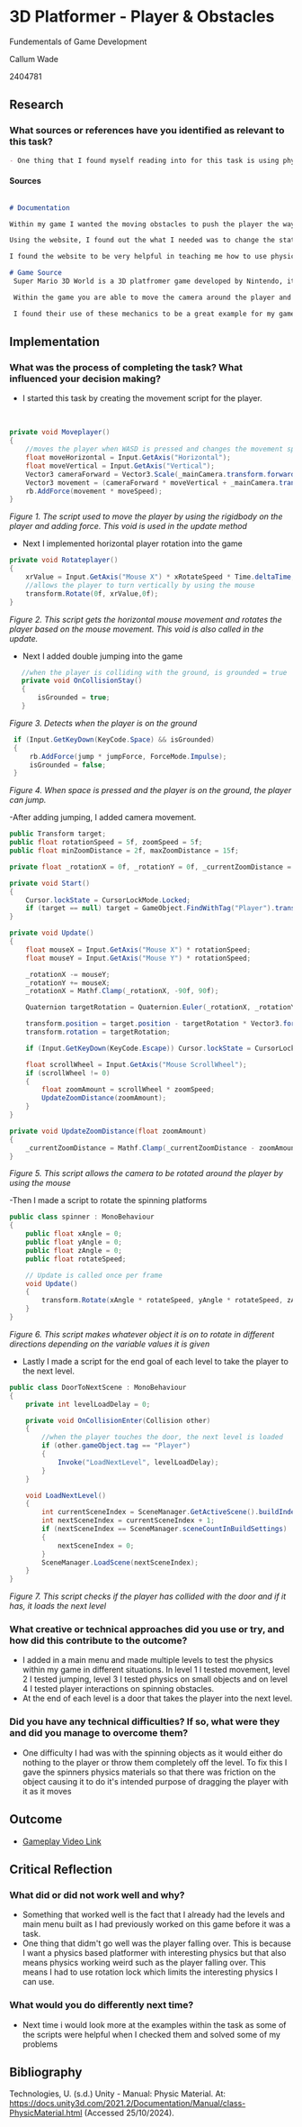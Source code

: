 # 3D Platformer - Player & Obstacles

Fundementals of Game Development

Callum Wade 

2404781

## Research

### What sources or references have you identified as relevant to this task?
```markdown
- One thing that I found myself reading into for this task is using physics materials to add friction to obstacles. 
```

#### Sources
```Markdown

# Documentation

Within my game I wanted the moving obstacles to push the player the way that they rotated, which led me to physics materials. Since I have never used physics materials, I used the unity documentation to research it. (Technologies, s.d.)

Using the website, I found out the what I needed was to change the static friction on the cyclinder to be minimum which caused the object to drag the player with it as I wanted it to do.

I found the website to be very helpful in teaching me how to use physics materials because it tells you every little thing about them from how to create a physics material to what each drop down menu item does. 

# Game Source
 Super Mario 3D World is a 3D platfromer game developed by Nintendo, it uses very similar mechanics to the 3D platformer I am making. (Super Mario 3D World, 2013).

 Within the game you are able to move the camera around the player and it is also a 3D platformer where the player can interact with obstacles and jump. 

 I found their use of these mechanics to be a great example for my game and future 3D platformer games.

```

## Implementation

### What was the process of completing the task? What influenced your decision making?

- I started this task by creating the movement script for the player.

<br>

```csharp
private void Moveplayer()
{
    //moves the player when WASD is pressed and changes the movement speed based the the value of the variable moveSpeed
    float moveHorizontal = Input.GetAxis("Horizontal");
    float moveVertical = Input.GetAxis("Vertical");
    Vector3 cameraForward = Vector3.Scale(_mainCamera.transform.forward, new Vector3(1, 0, 1)).normalized;
    Vector3 movement = (cameraForward * moveVertical + _mainCamera.transform.right * -moveHorizontal).normalized;        
    rb.AddForce(movement * moveSpeed);
}
```
*Figure 1. The script used to move the player by using the rigidbody on the player and adding force. This void is used in the update method*

- Next I implemented horizontal player rotation into the game

```csharp
private void Rotateplayer()
{
    xrValue = Input.GetAxis("Mouse X") * xRotateSpeed * Time.deltaTime;
    //allows the player to turn vertically by using the mouse
    transform.Rotate(0f, xrValue,0f);
}
```
*Figure 2. This script gets the horizontal mouse movement and rotates the player based on the mouse movement. This void is also called in the update.*

- Next I added double jumping into the game

```csharp
   //when the player is colliding with the ground, is grounded = true
   private void OnCollisionStay()
   {
       isGrounded = true;
   }
```
*Figure 3. Detects when the player is on the ground*

```csharp
 if (Input.GetKeyDown(KeyCode.Space) && isGrounded)
 {
     rb.AddForce(jump * jumpForce, ForceMode.Impulse);
     isGrounded = false;
 }
```
*Figure 4. When space is pressed and the player is on the ground, the player can jump.*

-After adding jumping, I added camera movement.
```csharp
public Transform target;
public float rotationSpeed = 5f, zoomSpeed = 5f;
public float minZoomDistance = 2f, maxZoomDistance = 15f;

private float _rotationX = 0f, _rotationY = 0f, _currentZoomDistance = 10f;

private void Start()
{
    Cursor.lockState = CursorLockMode.Locked;
    if (target == null) target = GameObject.FindWithTag("Player").transform;
}

private void Update()
{
    float mouseX = Input.GetAxis("Mouse X") * rotationSpeed;
    float mouseY = Input.GetAxis("Mouse Y") * rotationSpeed;

    _rotationX -= mouseY;
    _rotationY += mouseX;
    _rotationX = Mathf.Clamp(_rotationX, -90f, 90f);

    Quaternion targetRotation = Quaternion.Euler(_rotationX, _rotationY, 0f);

    transform.position = target.position - targetRotation * Vector3.forward * _currentZoomDistance;
    transform.rotation = targetRotation;

    if (Input.GetKeyDown(KeyCode.Escape)) Cursor.lockState = CursorLockMode.None;

    float scrollWheel = Input.GetAxis("Mouse ScrollWheel");
    if (scrollWheel != 0)
    {
        float zoomAmount = scrollWheel * zoomSpeed;
        UpdateZoomDistance(zoomAmount);
    }
}

private void UpdateZoomDistance(float zoomAmount)
{
    _currentZoomDistance = Mathf.Clamp(_currentZoomDistance - zoomAmount, minZoomDistance, maxZoomDistance);
}
```
*Figure 5. This script allows the camera to be rotated around the player by using the mouse*

-Then I made a script to rotate the spinning platforms
```csharp
public class spinner : MonoBehaviour
{
    public float xAngle = 0;
    public float yAngle = 0;
    public float zAngle = 0;
    public float rotateSpeed;

    // Update is called once per frame
    void Update()
    {
        transform.Rotate(xAngle * rotateSpeed, yAngle * rotateSpeed, zAngle * rotateSpeed);    
    }
}
```
*Figure 6. This script makes whatever object it is on to rotate in different directions depending on the variable values it is given*

- Lastly I made a script for the end goal of each level to take the player to the next level.
```csharp
public class DoorToNextScene : MonoBehaviour
{
    private int levelLoadDelay = 0;

    private void OnCollisionEnter(Collision other)
    {
        //when the player touches the door, the next level is loaded
        if (other.gameObject.tag == "Player")
        {
            Invoke("LoadNextLevel", levelLoadDelay);
        }
    }

    void LoadNextLevel()
    {
        int currentSceneIndex = SceneManager.GetActiveScene().buildIndex;
        int nextSceneIndex = currentSceneIndex + 1;
        if (nextSceneIndex == SceneManager.sceneCountInBuildSettings)
        {
            nextSceneIndex = 0;
        }
        SceneManager.LoadScene(nextSceneIndex);
    }
}
```
*Figure 7. This script checks if the player has collided with the door and if it has, it loads the next level*

### What creative or technical approaches did you use or try, and how did this contribute to the outcome?

- I added in a main menu and made multiple levels to test the physics within my game in different situations. In level 1 I tested movement, level 2 I tested jumping, level 3 I tested physics on small objects and on level 4 I tested player interactions on spinning obstacles.
- At the end of each level is a door that takes the player into the next level. 

### Did you have any technical difficulties? If so, what were they and did you manage to overcome them?

- One difficulty I had was with the spinning objects as it would either do nothing to the player or throw them completely off the level. To fix this I gave the spinners physics materials so that there was friction on the object causing it to do it's intended purpose of dragging the player with it as it moves

## Outcome

- [Gameplay Video Link](https://youtu.be/6Ohrfzpe-L4)

## Critical Reflection

### What did or did not work well and why?

- Something that worked well is the fact that I already had the levels and main menu built as I had previously worked on this game before it was a task.
- One thing that didm't go well was the player falling over. This is because I want a physics based platformer with interesting physics but that also means physics working weird such as the player falling over. This means I had to use rotation lock which limits the interesting physics I can use.

### What would you do differently next time?

- Next time i would look more at the examples within the task as some of the scripts were helpful when I checked them and solved some of my problems

## Bibliography

Technologies, U. (s.d.) Unity - Manual: Physic Material. At: https://docs.unity3d.com/2021.2/Documentation/Manual/class-PhysicMaterial.html (Accessed  25/10/2024).



